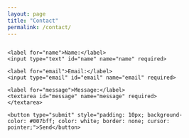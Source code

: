 ```yaml
---
layout: page
title: "Contact"
permalink: /contact/
---
```


<form action="https://api.web3forms.com/submit" method="POST" style="display: flex; flex-direction: column; max-width: 400px;">
    <input type="hidden" name="access_key" value="YOUR_ACCESS_KEY_HERE">

    <label for="name">Name:</label>
    <input type="text" id="name" name="name" required>

    <label for="email">Email:</label>
    <input type="email" id="email" name="email" required>

    <label for="message">Message:</label>
    <textarea id="message" name="message" required></textarea>

    <button type="submit" style="padding: 10px; background-color: #007bff; color: white; border: none; cursor: pointer;">Send</button>
</form>
